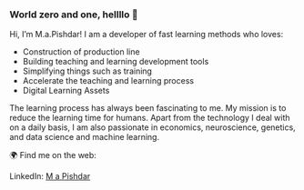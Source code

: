 ### World zero and one, hellllo 👋

Hi, I’m M.a.Pishdar! I am a developer of fast learning methods who loves:

<ul>
<li>Construction of production line</li>
<li>Building teaching and learning development tools</li>
<li>Simplifying things such as training</li>
<li>Accelerate the teaching and learning process</li>
<li>Digital Learning Assets</li>
</ul>


<p>The learning process has always been fascinating to me. My mission is to reduce the learning time for humans. Apart from the technology I deal with on a daily basis, I am also passionate in economics, neuroscience, genetics, and data science and machine learning.</p>

🌍 Find me on the web:
    <p>LinkedIn: <a href="https://www.linkedin.com/in/mohammad-amin-pishdar/" title="Title">M a Pishdar</a></p>
    
    
<!--
**mohammad-amin-pishdar/mohammad-amin-pishdar** is a ✨ _special_ ✨ repository because its `README.md` (this file) appears on your GitHub profile.
-->
